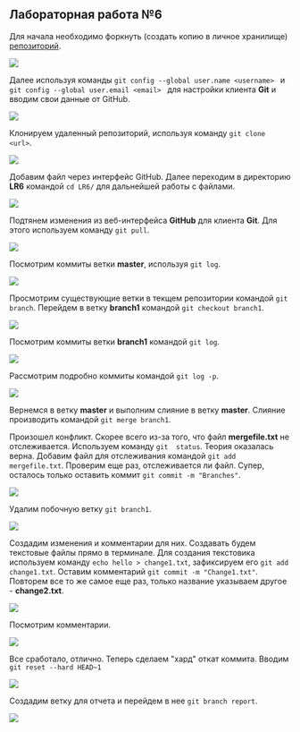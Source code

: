 ## Лабораторная работа №6
Для начала необходимо форкнуть (создать копию в личное хранилище) [репозиторий](https://github.com/Kurtyanik/LR6/). 

![](https://sun9-77.userapi.com/impg/eGRe8fi7VSoQtNWjrPqSNP-u9eB4i47a-3m6yQ/r3XuzyLdZY8.jpg?size=1295x509&quality=96&sign=6fc9bd586d89e8304db570ffd1498679&type=album)

Далее используя команды `git config --global user.name <username> ` и `git config --global user.email <email> ` для настройки клиента __Git__ и вводим свои данные от GitHub.

![](https://sun9-10.userapi.com/impg/j6Wwl1_2h1raJHBQowimrU1r95hzTHnvOvteBg/DQqVraivPoY.jpg?size=509x93&quality=96&sign=73555a98b85f5d3624de6bcc855f321e&type=album)

Клонируем удаленный репозиторий, используя команду `git clone <url>`.

![](https://sun9-80.userapi.com/impg/mkNpjG9QhA7qgASW5rWx1dgs8z-QtS7aOqqZbw/NCuibtgTyTE.jpg?size=581x117&quality=96&sign=2ea49ba4ab5390db521caf6d16eee1d0&type=album)

Добавим файл через интерфейс GitHub. Далее переходим в директорию __LR6__ командой `cd LR6/` для дальнейшей работы с файлами.

![](https://sun9-1.userapi.com/impg/N6oKDEI6b3i6U_wwlzhx-XwyPtaszW3jUG19sA/_VYpzp1lBT8.jpg?size=286x47&quality=96&sign=78b7308eb8523071776b192d25e00ff3&type=album)

Подтянем изменения из веб-интерфейса __GitHub__ для клиента __Git__. Для этого используем команду `git pull`.

![](https://sun9-83.userapi.com/impg/ebMyjkWKEA_EEVsz8BDj8nbSR2aYH-VxYNLEag/GhcY1TaVQGc.jpg?size=414x122&quality=96&sign=108b5e28a35fff246a0647258398db34&type=album)

Посмотрим коммиты ветки __master__, используя `git log`.

![](https://sun9-40.userapi.com/impg/d_chSZE3JhrQFowyqRL7exx8xuCpKfM-t76AfQ/7cwNJI50bjU.jpg?size=713x420&quality=96&sign=a3ddf6bc7149acae4a910ad82dc3ded7&type=album)

Просмотрим существующие ветки в текщем репозитории командой `git branch`. Перейдем в ветку __branch1__ командой `git checkout branch1`.

![](https://sun9-26.userapi.com/impg/J3OUg3u89zpLU1qqAom-O9onRG-4AMJ-Uwa5qw/jZLb1sknx3s.jpg?size=659x149&quality=96&sign=895b2c4a6ca706df5a086d7705af79f8&type=album)

Посмотрим коммиты ветки __branch1__ командой `git log`.

![](https://sun9-80.userapi.com/impg/BBcgmJTvQ_BhxbH5OQ2r1loluzIghezP6YD91A/QBxJ1mDdjo4.jpg?size=749x350&quality=96&sign=70e3d67a485db44f6b14cb776ffed9f3&type=album)

Рассмотрим подробно коммиты командой `git log -p`.

![](https://sun9-82.userapi.com/impg/6zTr7na-iXtcrWPBoZ6xOwM4XkTP-XZQGEzR0Q/c7SIRj-Yew4.jpg?size=738x414&quality=96&sign=a96e8ca39a9f12f0e7ee71e2e3e70df8&type=album)

Вернемся в ветку __master__ и выполним слияние в ветку __master__. Слияние производить командой `git merge branch1`. 

Произошел конфликт. Скорее всего из-за того, что файл __mergefile.txt__ не отслеживается. Используем команду `git  status`. Теория оказалась верна. Добавим файл для отслеживания командой `git add mergefile.txt`. Проверим еще раз, отслеживается ли файл. Супер, осталось только оставить коммит `git commit -m "Branches"`.

![](https://sun9-87.userapi.com/impg/VYSX4MqP8yBn9Lslsz_eI-V0kY871eFwgb1eVw/Sr1S5Lgw_Cs.jpg?size=600x759&quality=96&sign=85f20d5a13a177a2a6740361dff39d3a&type=album)

Удалим побочную ветку `git branch1`.

![](https://sun9-71.userapi.com/impg/c9ff7iVk6YMpJxqVD2VSjAv1mxU1-2XNRs5SbA/Ub9Ku02lj4g.jpg?size=412x63&quality=96&sign=d96314d0c76e2828b83f2f9157390d83&type=album)

Создадим изменения и комментарии для них. Создавать будем текстовые файлы прямо в терминале. Для создания текстовика используем команду `echo hello > change1.txt`, зафиксируем его `git add change1.txt`. Оставим комментарий `git commit -m "Change1.txt"`. Повторем все то же самое еще раз, только название указываем другое - __change2.txt__.

![](https://sun9-36.userapi.com/impg/MStI3PAUTgrYt7xrBZVLje_19qFPVU7pn-3liQ/vH3liujpFCA.jpg?size=692x877&quality=96&sign=e74ca4ed772bcb8d1e5257ffd8bd981c&type=album)

Посмотрим комментарии.

![](https://sun9-16.userapi.com/impg/R0ZizOE6-PE5BbCkLzL7kMFEcuOKnGHmGAUbkA/zdeW8qYhcbU.jpg?size=694x862&quality=96&sign=ec508b62792789b1ca843da800e3fb5c&type=album)

Все сработало, отлично. Теперь сделаем "хард" откат коммита. Вводим `git reset --hard HEAD~1`

![](https://sun9-81.userapi.com/impg/8PYbjHaZHgMuwm90rF_F4iFFP3TBTZN35gzRfw/jrR14hhBbCI.jpg?size=400x60&quality=96&sign=692cd038f8b8f064b1215ad09e7c9872&type=album)

Создадим ветку для отчета и перейдем в нее `git branch report`. 

![](https://sun9-35.userapi.com/impg/L9_AvpASg-XVLTx0C2w6r75QzPaXmAC5roDKpg/w79LuQUokS8.jpg?size=401x113&quality=96&sign=346af73c5834d16d485bc08496bb6594&type=album)